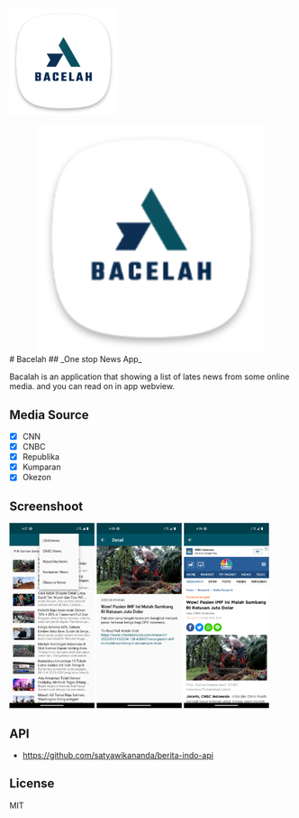![alt text](/assets/launcher-icon/android/res/mipmap-xxxhdpi/ic_launcher.png?raw=true)
<div align="center">
<img src="/assets/launcher-icon/android/res/mipmap-xxxhdpi/ic_launcher.png?raw=true" width=80%>
</div>
# Bacelah
## _One stop News App_

Bacalah is an application that showing a list of lates news from some online media. and you can read on in app webview.

## Media Source

- [x] CNN
- [x] CNBC
- [x] Republika
- [x] Kumparan
- [x] Okezon

## Screenshoot
<img src="/assets/screenshoot/home_page.png?raw=true" width=30%>
<img src="/assets/screenshoot/detail_page.png?raw=true" width=30%>
<img src="/assets/screenshoot/webview_page.png?raw=true" width=30%>
 
## API
- https://github.com/satyawikananda/berita-indo-api

## License

MIT